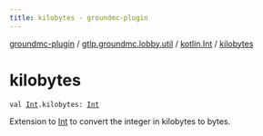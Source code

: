 ```yaml
---
title: kilobytes - groundmc-plugin
---
```


[groundmc-plugin](../../index.html) / [gtlp.groundmc.lobby.util](../index.html) / [kotlin.Int](index.html) / [kilobytes](.)

# kilobytes

`val `[`Int`](https://kotlinlang.org/api/latest/jvm/stdlib/kotlin/-int/index.html)`.kilobytes: `[`Int`](https://kotlinlang.org/api/latest/jvm/stdlib/kotlin/-int/index.html)

Extension to [Int](https://kotlinlang.org/api/latest/jvm/stdlib/kotlin/-int/index.html) to convert the integer in kilobytes to bytes.

